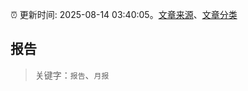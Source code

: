 :alarm_clock: 更新时间: 2025-08-14 03:40:05。[文章来源](/README.md)、[文章分类](/TAGS.md)

## 报告


> 关键字：`报告`、`月报`



